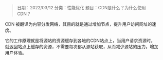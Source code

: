 > 日期：2022/03/12
分类：性能优化
题目：CDN是什么？为什么使用CDN？

CDN 被翻译为内容分发网络，其目的就是通过增加节点，提升用户访问网址的速度。

它的工作原理就是将源站的资源缓存到各地的CDN站点上，当用户请求资源时，就返回站点上缓存的资源，不需要每次都从源站获取，从而减少源站的压力，增加用户体验。